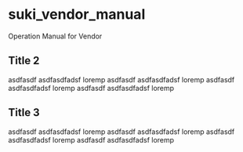 # suki_vendor_manual

Operation Manual for Vendor

## Title 2

asdfasdf asdfasdfadsf loremp asdfasdf asdfasdfadsf loremp asdfasdf asdfasdfadsf loremp asdfasdf asdfasdfadsf loremp

## Title 3

asdfasdf asdfasdfadsf loremp asdfasdf asdfasdfadsf loremp asdfasdf asdfasdfadsf loremp asdfasdf asdfasdfadsf loremp
